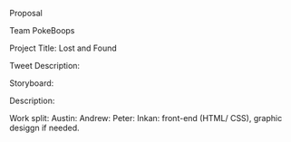 Proposal

Team PokeBoops

Project Title: Lost and Found 

Tweet Description: 

Storyboard:

Description:

Work split:
Austin:
Andrew:
Peter:
Inkan: front-end (HTML/ CSS), graphic desiggn if needed.
